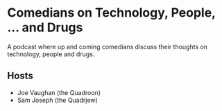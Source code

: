 Comedians on Technology, People, ... and Drugs
==============================================

A podcast where up and coming comedians discuss their thoughts on technology, people and drugs.

Hosts
-----

* Joe Vaughan (the Quadroon)
* Sam Joseph (the Quadrjew)